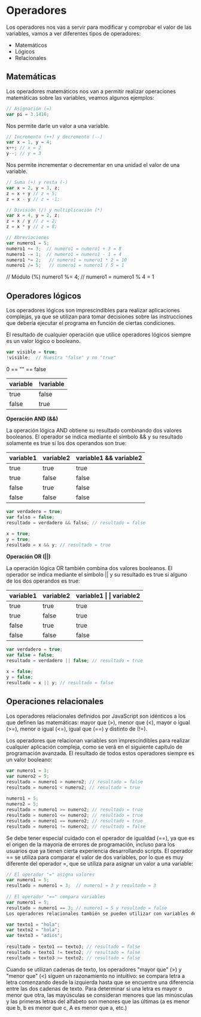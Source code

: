 # Operadores
Los operadores nos vas a servir para modificar y comprobar el valor de las variables, vamos a ver diferentes tipos de operadores:
* Matemáticos
* Lógicos
* Relacionales

## Matemáticas
Los operadores matemáticos nos van a permitir realizar operaciones matemáticas sobre las variables, veamos algunos ejemplos:

```js
// Asignación (=)
var pi = 3.1416;
```
Nos permite darle un valor a una variable.
```js
// Incremento (++) y decremento (--)
var x = 1, y = 4;
x++; // x = 2
y--; // y = 3
```
Nos permite incrementar o decrementar en una unidad el valor de una variable.
```js
// Suma (+) y resta (-)
var x = 2, y = 3, z;
z = x + y // z = 5;
z = x - y // z = -1;
```

```js
// División (/) y multiplicación (*)
var x = 4, y = 2, z;
z = x / y // z = 2;
z = x * y // z = 8;
```
```js
// Abreviaciones
var numero1 = 5;
numero1 += 3;  // numero1 = numero1 + 3 = 8
numero1 -= 1;  // numero1 = numero1 - 1 = 4
numero1 *= 2;   // numero1 = numero1 * 2 = 10
numero1 /= 5;   // numero1 = numero1 / 5 = 1

```


// Módulo (%)
numero1 %= 4;   // numero1 = numero1 % 4 = 1

## Operadores lógicos

Los operadores lógicos son imprescindibles para realizar aplicaciones complejas, ya que se utilizan para tomar decisiones sobre las instrucciones que debería ejecutar el programa en función de ciertas condiciones.

El resultado de cualquier operación que utilice operadores lógicos siempre es un valor lógico o booleano.

```js
var visible = true;
!visible;  // Muestra "false" y no "true"
```

0 == "" == false

variable|!variable
---|---
true|false
false|true

**Operación AND (&&)**

La operación lógica AND obtiene su resultado combinando dos valores booleanos. El operador se indica mediante el símbolo && y su resultado solamente es true si los dos operandos son true:

variable1|variable2|variable1 && variable2
---|---|---
true|true|true
true|false|false
false|true|false
false|false|false

```js
var verdadero = true;
var falso = false;
resultado = verdadero && falso; // resultado = false
 
x = true;
y = true;
resultado = x && y; // resultado = true
```

**Operación OR (||)**

La operación lógica OR también combina dos valores booleanos. El operador se indica mediante el símbolo || y su resultado es true si alguno de los dos operandos es true:


variable1|variable2|variable1 &#124; &#124; variable2
---|---|---
true|true|true
true|false|true
false|true|true
false|false|false

```js
var verdadero = true;
var false = false;
resultado = verdadero || false; // resultado = true
 
x = false;
y = false;
resultado = x || y; // resultado = false
```

## Operaciones relacionales

Los operadores relacionales definidos por JavaScript son idénticos a los que definen las matemáticas: mayor que (>), menor que (<), mayor o igual (>=), menor o igual (<=), igual que (==) y distinto de (!=).

Los operadores que relacionan variables son imprescindibles para realizar cualquier aplicación compleja, como se verá en el siguiente capítulo de programación avanzada. El resultado de todos estos operadores siempre es un valor booleano:

```javascript
var numero1 = 3;
var numero2 = 5;
resultado = numero1 > numero2; // resultado = false
resultado = numero1 < numero2; // resultado = true
 
numero1 = 5;
numero2 = 5;
resultado = numero1 >= numero2; // resultado = true
resultado = numero1 <= numero2; // resultado = true
resultado = numero1 == numero2; // resultado = true
resultado = numero1 != numero2; // resultado = false
```

Se debe tener especial cuidado con el operador de igualdad (==), ya que es el origen de la mayoría de errores de programación, incluso para los usuarios que ya tienen cierta experiencia desarrollando scripts. El operador == se utiliza para comparar el valor de dos variables, por lo que es muy diferente del operador =, que se utiliza para asignar un valor a una variable:

```javascript
// El operador "=" asigna valores
var numero1 = 5;
resultado = numero1 = 3;  // numero1 = 3 y resultado = 3
 
// El operador "==" compara variables
var numero1 = 5;
resultado = numero1 == 3; // numero1 = 5 y resultado = false
Los operadores relacionales también se pueden utilizar con variables de tipo cadena de texto:

var texto1 = "hola";
var texto2 = "hola";
var texto3 = "adios";
 
resultado = texto1 == texto3; // resultado = false
resultado = texto1 != texto2; // resultado = false
resultado = texto3 >= texto2; // resultado = false
```

Cuando se utilizan cadenas de texto, los operadores "mayor que" (>) y "menor que" (<) siguen un razonamiento no intuitivo: se compara letra a letra comenzando desde la izquierda hasta que se encuentre una diferencia entre las dos cadenas de texto. Para determinar si una letra es mayor o menor que otra, las mayúsculas se consideran menores que las minúsculas y las primeras letras del alfabeto son menores que las últimas (a es menor que b, b es menor que c, A es menor que a, etc.)